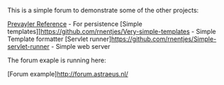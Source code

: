 This is a simple forum to demonstrate some of the other projects:


[Prevayler Reference](https://github.com/rnentjes/Prevayler-Reference) - For persistence
[Simple templates]]https://github.com/rnentjes/Very-simple-templates - Simple Template formatter
[Servlet runner]https://github.com/rnentjes/Simple-servlet-runner - Simple web server 

The forum exaple is running here:

[Forum example]http://forum.astraeus.nl/ 

